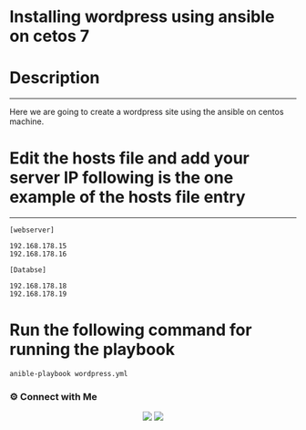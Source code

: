 # Installing wordpress using ansible on cetos 7

# **Description**
-------------------------------------------------- 

Here we are going to create a wordpress site using the ansible on centos machine. 

# Edit the hosts file and add your server IP following is the one example of the hosts file entry

-------------------------------------------------- 

```
[webserver]

192.168.178.15
192.168.178.16

[Databse]

192.168.178.18
192.168.178.19
```

# Run the following command for running the playbook

```
anible-playbook wordpress.yml
```

### ⚙️ Connect with Me
<p align="center">
<a href="https://www.instagram.com/iamvyjith/"><img src="https://img.shields.io/badge/Instagram-E4405F?style=for-the-badge&logo=instagram&logoColor=white"/></a>
<a href="https://www.linkedin.com/in/vyjith-ks-3bb8b7173/"><img src="https://img.shields.io/badge/LinkedIn-0077B5?style=for-the-badge&logo=linkedin&logoColor=white"/></a>

